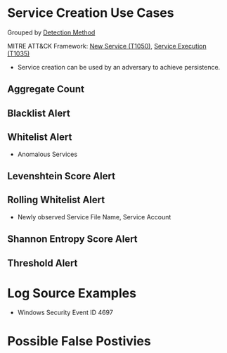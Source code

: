 # Service Creation Use Cases

Grouped by [Detection Method](/Detection-Methods.md)

MITRE ATT&CK Framework: [New Service (T1050)](https://attack.mitre.org/techniques/T1050), [Service Execution (T1035)](https://attack.mitre.org/techniques/T1035/)

- Service creation can be used by an adversary to achieve persistence.

## Aggregate Count


## Blacklist Alert


## Whitelist Alert
- Anomalous Services

## Levenshtein Score Alert


## Rolling Whitelist Alert
- Newly observed Service File Name, Service Account

## Shannon Entropy Score Alert


## Threshold Alert


# Log Source Examples
- Windows Security Event ID 4697


# Possible False Postivies
